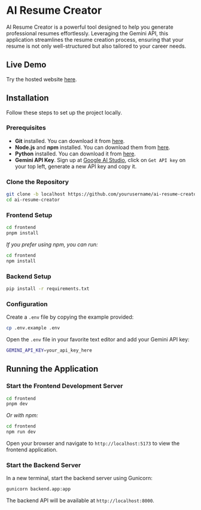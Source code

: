 # AI Resume Creator

AI Resume Creator is a powerful tool designed to help you generate professional resumes effortlessly. Leveraging the Gemini API, this application streamlines the resume creation process, ensuring that your resume is not only well-structured but also tailored to your career needs.

## Live Demo

Try the hosted website [here](https://example.com).

## Installation

Follow these steps to set up the project locally.

### Prerequisites
- **Git** installed. You can download it from [here](https://git-scm.com/downloads).
- **Node.js** and **npm** installed. You can download them from [here](https://nodejs.org/).
- **Python** installed. You can download it from [here](https://www.python.org/downloads/).
- **Gemini API Key**. Sign up at [Google AI Studio](https://aistudio.google.com/), click on `Get API key` on your top left, generate a new API key and copy it.

### Clone the Repository

```bash
git clone -b localhost https://github.com/yourusername/ai-resume-creator.git
cd ai-resume-creator
```

### Frontend Setup

```bash
cd frontend
pnpm install
```

*If you prefer using npm, you can run:*

```bash
cd frontend
npm install
```

### Backend Setup

```bash
pip install -r requirements.txt
```

### Configuration

Create a `.env` file by copying the example provided:

```bash
cp .env.example .env
```

Open the `.env` file in your favorite text editor and add your Gemini API key:

```bash
GEMINI_API_KEY=your_api_key_here
```

## Running the Application

### Start the Frontend Development Server

```bash
cd frontend
pnpm dev
```

*Or with npm:*

```bash
cd frontend
npm run dev
```

Open your browser and navigate to `http://localhost:5173` to view the frontend application.

### Start the Backend Server

In a new terminal, start the backend server using Gunicorn:

```bash
gunicorn backend.app:app
```

The backend API will be available at `http://localhost:8000`.
